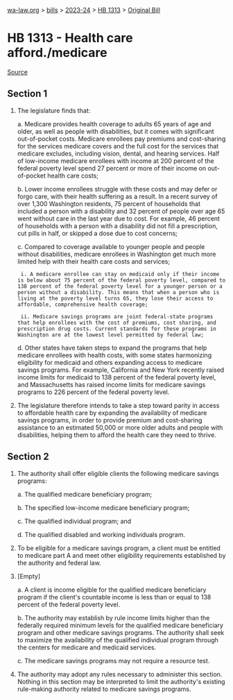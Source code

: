 [wa-law.org](/) > [bills](/bills/) > [2023-24](/bills/2023-24) > [HB 1313](/bills/2023-24/hb/1313/) > [Original Bill](/bills/2023-24/hb/1313/1/)

# HB 1313 - Health care afford./medicare

[Source](http://lawfilesext.leg.wa.gov/biennium/2023-24/Pdf/Bills/House%20Bills/1313.pdf)

## Section 1
1. The legislature finds that:

    a. Medicare provides health coverage to adults 65 years of age and older, as well as people with disabilities, but it comes with significant out-of-pocket costs. Medicare enrollees pay premiums and cost-sharing for the services medicare covers and the full cost for the services that medicare excludes, including vision, dental, and hearing services. Half of low-income medicare enrollees with income at 200 percent of the federal poverty level spend 27 percent or more of their income on out-of-pocket health care costs;

    b. Lower income enrollees struggle with these costs and may defer or forgo care, with their health suffering as a result. In a recent survey of over 1,300 Washington residents, 75 percent of households that included a person with a disability and 32 percent of people over age 65 went without care in the last year due to cost. For example, 46 percent of households with a person with a disability did not fill a prescription, cut pills in half, or skipped a dose due to cost concerns;

    c. Compared to coverage available to younger people and people without disabilities, medicare enrollees in Washington get much more limited help with their health care costs and services;

        i. A medicare enrollee can stay on medicaid only if their income is below about 75 percent of the federal poverty level, compared to 138 percent of the federal poverty level for a younger person or a person without a disability. This means that when a person who is living at the poverty level turns 65, they lose their access to affordable, comprehensive health coverage;

        ii. Medicare savings programs are joint federal-state programs that help enrollees with the cost of premiums, cost sharing, and prescription drug costs. Current standards for these programs in Washington are at the lowest level permitted by federal law;

    d. Other states have taken steps to expand the programs that help medicare enrollees with health costs, with some states harmonizing eligibility for medicaid and others expanding access to medicare savings programs. For example, California and New York recently raised income limits for medicaid to 138 percent of the federal poverty level, and Massachusetts has raised income limits for medicare savings programs to 226 percent of the federal poverty level.

2. The legislature therefore intends to take a step toward parity in access to affordable health care by expanding the availability of medicare savings programs, in order to provide premium and cost-sharing assistance to an estimated 50,000 or more older adults and people with disabilities, helping them to afford the health care they need to thrive.

## Section 2
1. The authority shall offer eligible clients the following medicare savings programs:

    a. The qualified medicare beneficiary program;

    b. The specified low-income medicare beneficiary program;

    c. The qualified individual program; and

    d. The qualified disabled and working individuals program.

2. To be eligible for a medicare savings program, a client must be entitled to medicare part A and meet other eligibility requirements established by the authority and federal law.

3. [Empty]

    a. A client is income eligible for the qualified medicare beneficiary program if the client's countable income is less than or equal to 138 percent of the federal poverty level.

    b. The authority may establish by rule income limits higher than the federally required minimum levels for the qualified medicare beneficiary program and other medicare savings programs. The authority shall seek to maximize the availability of the qualified individual program through the centers for medicare and medicaid services.

    c. The medicare savings programs may not require a resource test.

4. The authority may adopt any rules necessary to administer this section. Nothing in this section may be interpreted to limit the authority's existing rule-making authority related to medicare savings programs.
